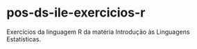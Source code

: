 # pos-ds-ile-exercicios-r
Exercícios da linguagem R da matéria Introdução às Linguagens Estatísticas.
